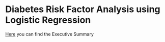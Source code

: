 # Diabetes Risk Factor Analysis using Logistic Regression
[Here](https://doc.clickup.com/9012190783/d/h/8cjp7hz-632/f55917602959940) you can find the Executive Summary
